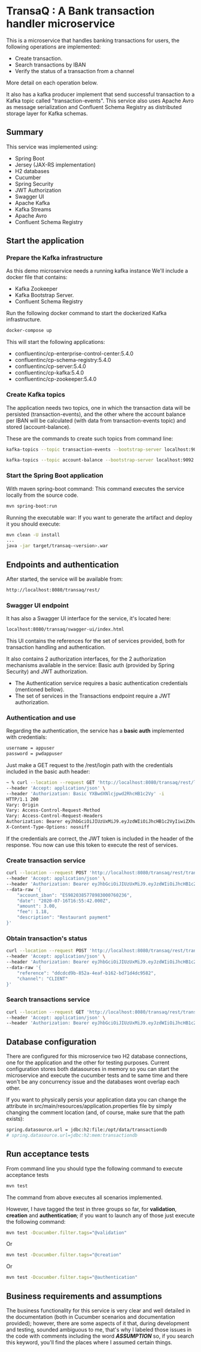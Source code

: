 # TransaQ : A Bank transaction handler microservice

This is a microservice that handles banking transactions for users, the following operations are implemented:

* Create transaction.
* Search transactions by IBAN
* Verify the status of a transaction from a channel

More detail on each operation below.

It also has a kafka producer implement that send successful transaction to a Kafka topic called "transaction-events". This service also uses Apache Avro as message serialization and Confluent Schema Registry as distributed storage layer for Kafka schemas.


## Summary

This service was implemented using:

* Spring Boot
* Jersey (JAX-RS implementation)
* H2 databases
* Cucumber
* Spring Security
* JWT Authorization
* Swagger UI
* Apache Kafka
* Kafka Streams
* Apache Avro
* Confluent Schema Registry

## Start the application

### Prepare the Kafka infrastructure

As this demo microservice needs a running kafka instance We'll include a docker file that contains:

* Kafka Zookeeper
* Kafka Bootstrap Server.
* Confluent Schema Registry

Run the following docker command to start the dockerized Kafka infrastructure.

```bash
docker-compose up
```

This will start the following applications:

* confluentinc/cp-enterprise-control-center:5.4.0 
* confluentinc/cp-schema-registry:5.4.0 
* confluentinc/cp-server:5.4.0 
* confluentinc/cp-kafka:5.4.0 
* confluentinc/cp-zookeeper:5.4.0 

### Create Kafka topics

The application needs two topics, one in which the transaction data will be persisted (transaction-events), and the other where the account balance per IBAN will be calculated (with data from transaction-events topic) and stored (account-balance).

These are the commands to create such topics from command line:

```bash
kafka-topics --topic transaction-events --bootstrap-server localhost:9092 --create --replication-factor 1 --partitions 1

kafka-topics --topic account-balance --bootstrap-server localhost:9092 --create --replication-factor 1 --partitions 1
```

### Start the Spring Boot application

With maven spring-boot command: This command executes the service locally from the source code.

```bash
mvn spring-boot:run
```

Running the executable war: If you want to generate the artifact and deploy it you should execute:

 ```bash
 mvn clean -U install
...
 java -jar target/transaq-<version>.war
 ```

## Endpoints and authentication

After started, the service will be available from:

```bash
http://localhost:8080/transaq/rest/
```

### Swagger UI endpoint

It has also a Swagger UI interface for the service, it's located here:

```bash
localhost:8080/transaq/swagger-ui/index.html
```

This UI contains the references for the set of services provided, both for transaction handling and authentication.

It also contains 2 authorization interfaces, for the 2 authorization mechanisms available in the service: Basic auth (provided by Spring Security) and JWT authorization.

* The Authentication service requires a basic authentication credentials (mentioned bellow).
* The set of services in the Transactions endpoint require a JWT authorization.

### Authentication and use

Regarding the authentication, the service has a **basic auth** implemented with credentials:

```bash
username = appuser
password = pwdappuser
```

Just make a GET request to the /rest/login path with the credentials included in the basic auth header:

```bash
~ % curl --location --request GET 'http://localhost:8080/transaq/rest/login' \
--header 'Accept: application/json' \
--header 'Authorization: Basic YXBwdXNlcjpwd2RhcHB1c2Vy' -i
HTTP/1.1 200
Vary: Origin
Vary: Access-Control-Request-Method
Vary: Access-Control-Request-Headers
Authorization: Bearer eyJhbGciOiJIUzUxMiJ9.eyJzdWIiOiJhcHB1c2VyIiwiZXhwIjoxNTg3MzAzNTgzLCJpYXQiOjE1ODcyODU1ODN9.Tn90iJz1oDdnFWEPMCdcCFgTcqayFtKoFglkvukCpc6lOeOrX-Cx3hw32JaNz5h_qPB2n4nLCc0rBbw-T0up3w
X-Content-Type-Options: nosniff
```
If the credentials are correct, the JWT token is included in the header of the response. You now can use this token to execute the rest of services.

### Create transaction service

```bash
curl --location --request POST 'http://localhost:8080/transaq/rest/transaction/' \
--header 'Accept: application/json' \
--header 'Authorization: Bearer eyJhbGciOiJIUzUxMiJ9.eyJzdWIiOiJhcHB1c2VyIiwiZXhwIjoxNTg3MzAyNTMxLCJpYXQiOjE1ODcyODQ1MzF9.Y5_DNsDeFX-za_B-wOGrabz5fvW-OXeKwaQvuvGHptex08cR83Q_1JWha64dG_FOPg4C9yv5BLMM3O1C_CsEbA' \
--data-raw '{
    "account_iban": "ES9820385778983000760236",
    "date": "2020-07-16T16:55:42.000Z",
    "amount": 3.00,
    "fee": 1.18,
    "description": "Restaurant payment"
}'
```

### Obtain transaction's status

```bash
curl --location --request POST 'http://localhost:8080/transaq/rest/transaction/status' \
--header 'Accept: application/json' \
--header 'Authorization: Bearer eyJhbGciOiJIUzUxMiJ9.eyJzdWIiOiJhcHB1c2VyIiwiZXhwIjoxNTg3MzAyNTMxLCJpYXQiOjE1ODcyODQ1MzF9.Y5_DNsDeFX-za_B-wOGrabz5fvW-OXeKwaQvuvGHptex08cR83Q_1JWha64dG_FOPg4C9yv5BLMM3O1C_CsEbA' \
--data-raw '{
    "reference": "ddcdcd9b-852a-4eaf-b162-bd71d4dc9582",
    "channel": "CLIENT"
}'
```

### Search transactions service

```bash
curl --location --request GET 'http://localhost:8080/transaq/rest/transaction?account_iban=ES9820385778983000760236&ascending=false' \
--header 'Accept: application/json' \
--header 'Authorization: Bearer eyJhbGciOiJIUzUxMiJ9.eyJzdWIiOiJhcHB1c2VyIiwiZXhwIjoxNTg3MzAyNTMxLCJpYXQiOjE1ODcyODQ1MzF9.Y5_DNsDeFX-za_B-wOGrabz5fvW-OXeKwaQvuvGHptex08cR83Q_1JWha64dG_FOPg4C9yv5BLMM3O1C_CsEbA' \
```

## Database configuration

There are configured for this microservice two H2 database connections, one for the application and the other for testing purposes. Current configuration stores both datasources in memory so you can start the microservice and execute the cucumber tests and te same time and there won't be any concurrency issue and the databases wont overlap each other. 

If you want to physically persis your application data you can change the attribute in src/main/resources/application.properties file by simply changing the comment location (and, of course, make sure that the path exists):

```bash
spring.datasource.url = jdbc:h2:file:/opt/data/transactiondb
# spring.datasource.url=jdbc:h2:mem:transactiondb
```

## Run acceptance tests

From command line you should type the following command to execute acceptance tests

```bash
mvn test
```

The command from above executes all scenarios implemented. 

However, I have tagged the test in three groups so far, for **validation**, **creation** and **authentication**; if you want to launch any of those just execute the following command:

```bash
mvn test -Dcucumber.filter.tags="@validation"
```
Or 
```bash
mvn test -Dcucumber.filter.tags="@creation"
```
Or
```bash
mvn test -Dcucumber.filter.tags="@authentication"
```

## Business requirements and assumptions

The business functionality for this service is very clear and well detailed in the documentation (both in Cucumber scenarios and documentation provided); however, there are some aspects of it that, during development and testing, sounded ambiguous to me, that's why I labeled those issues in the code with comments including the word ***ASSUMPTION*** so, if you search this keyword, you'll find the places where I assumed certain things.
